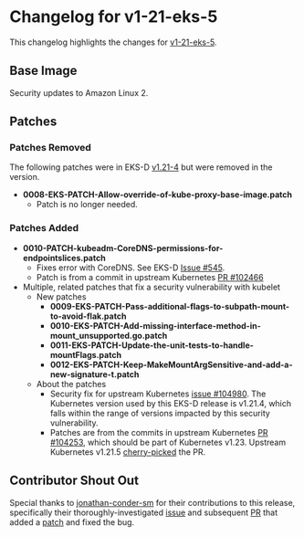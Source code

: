 # Changelog for v1-21-eks-5

This changelog highlights the changes for [v1-21-eks-5](https://github.com/aws/eks-distro/tree/v1-21-eks-5).

## Base Image

Security updates to Amazon Linux 2.

## Patches

### Patches Removed

The following patches were in EKS-D [v1.21-4](https://github.com/aws/eks-distro/tree/v1-21-eks-4/projects/kubernetes/kubernetes/1-21/patches)
but were removed in the version.

* **0008-EKS-PATCH-Allow-override-of-kube-proxy-base-image.patch**
  * Patch is no longer needed.

### Patches Added
* **0010-PATCH-kubeadm-CoreDNS-permissions-for-endpointslices.patch**
  * Fixes error with CoreDNS. See EKS-D 
  [Issue #545](https://github.com/aws/eks-distro/issues/545).
  * Patch is from a commit in upstream Kubernetes 
  [PR #102466](https://github.com/kubernetes/kubernetes/pull/102466)
* Multiple, related patches that fix a security vulnerability with kubelet
  * New patches
    * **0009-EKS-PATCH-Pass-additional-flags-to-subpath-mount-to-avoid-flak.patch**
    * **0010-EKS-PATCH-Add-missing-interface-method-in-mount_unsupported.go.patch**
    * **0011-EKS-PATCH-Update-the-unit-tests-to-handle-mountFlags.patch**
    * **0012-EKS-PATCH-Keep-MakeMountArgSensitive-and-add-a-new-signature-t.patch**
  * About the patches
    * Security fix for upstream Kubernetes
    [issue #104980](https://github.com/kubernetes/kubernetes/issues/104980). 
    The Kubernetes version used by this EKS-D release is v1.21.4, which falls
    within the range of versions impacted by this security vulnerability.
    * Patches are from the commits in upstream Kubernetes 
    [PR #104253](https://github.com/kubernetes/kubernetes/pull/104253), which 
    should be part of Kubernetes v1.23. Upstream Kubernetes v1.21.5
    [cherry-picked](https://github.com/kubernetes/kubernetes/pull/104347) the PR.

## Contributor Shout Out

Special thanks to [jonathan-conder-sm](https://github.com/jonathan-conder-sm) 
for their contributions to this release, specifically their 
thoroughly-investigated [issue](https://github.com/aws/eks-distro/issues/545) 
and subsequent [PR](https://github.com/aws/eks-distro/pull/547)
that added a [patch](https://github.com/aws/eks-distro/blob/v1-21-eks-5/projects/kubernetes/kubernetes/1-21/patches/0010-PATCH-kubeadm-CoreDNS-permissions-for-endpointslices.patch)
and fixed the bug.
